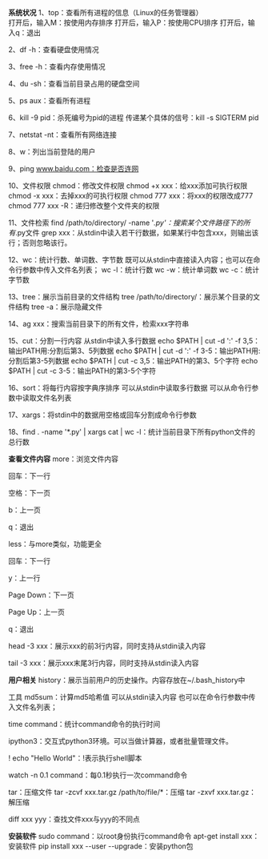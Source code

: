 **系统状况**
1、top：查看所有进程的信息（Linux的任务管理器）	
	打开后，输入M：按使用内存排序
	打开后，输入P：按使用CPU排序
	打开后，输入q：退出

2、df -h：查看硬盘使用情况

3、free -h：查看内存使用情况

4、du -sh：查看当前目录占用的硬盘空间

5、ps aux：查看所有进程

6、kill -9 pid：杀死编号为pid的进程    传递某个具体的信号：kill -s SIGTERM pid

7、netstat -nt：查看所有网络连接

8、w：列出当前登陆的用户

9、ping www.baidu.com：检查是否连网

10、文件权限
	chmod：修改文件权限
	chmod +x xxx：给xxx添加可执行权限
	chmod -x xxx：去掉xxx的可执行权限
	chmod 777 xxx：将xxx的权限改成777
	chmod 777 xxx -R：递归修改整个文件夹的权限

11、文件检索
	find /path/to/directory/ -name '*.py'：搜索某个文件路径下的所有*.py文件
	grep xxx：从stdin中读入若干行数据，如果某行中包含xxx，则输出该行；否则忽略该行。

12、wc：统计行数、单词数、字节数
	既可以从stdin中直接读入内容；也可以在命令行参数中传入文件名列表；
	wc -l：统计行数
	wc -w：统计单词数
	wc -c：统计字节数

13、tree：展示当前目录的文件结构
	tree /path/to/directory/：展示某个目录的文件结构
	tree -a：展示隐藏文件

14、ag xxx：搜索当前目录下的所有文件，检索xxx字符串

15、cut：分割一行内容
	从stdin中读入多行数据
	echo $PATH | cut -d ':' -f 3,5：输出PATH用:分割后第3、5列数据
	echo $PATH | cut -d ':' -f 3-5：输出PATH用:分割后第3-5列数据
	echo $PATH | cut -c 3,5：输出PATH的第3、5个字符
	echo $PATH | cut -c 3-5：输出PATH的第3-5个字符

16、sort：将每行内容按字典序排序
	可以从stdin中读取多行数据
	可以从命令行参数中读取文件名列表

17、xargs：将stdin中的数据用空格或回车分割成命令行参数

18、find . -name '*.py' | xargs cat | wc -l：统计当前目录下所有python文件的总行数




**查看文件内容**
more：浏览文件内容

回车：下一行

空格：下一页

b：上一页

q：退出

less：与more类似，功能更全

回车：下一行

y：上一行

Page Down：下一页

Page Up：上一页

q：退出

head -3 xxx：展示xxx的前3行内容，同时支持从stdin读入内容

tail -3 xxx：展示xxx末尾3行内容，同时支持从stdin读入内容





**用户相关**
history：展示当前用户的历史操作。内容存放在~/.bash_history中

工具
md5sum：计算md5哈希值
可以从stdin读入内容
也可以在命令行参数中传入文件名列表；

time command：统计command命令的执行时间

ipython3：交互式python3环境。可以当做计算器，或者批量管理文件。

! echo "Hello World"：!表示执行shell脚本

watch -n 0.1 command：每0.1秒执行一次command命令

tar：压缩文件
tar -zcvf xxx.tar.gz /path/to/file/*：压缩
tar -zxvf xxx.tar.gz：解压缩

diff xxx yyy：查找文件xxx与yyy的不同点





**安装软件**
sudo command：以root身份执行command命令
apt-get install xxx：安装软件
pip install xxx --user --upgrade：安装python包

